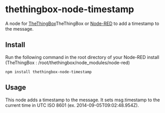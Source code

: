 thethingbox-node-timestamp
==========================

A node for <a href="http://thethingbox.io">TheThingBox</a>TheThingBox or <a href="http://nodered.org">Node-RED</a> to add a timestamp to the message.

Install
-------

Run the following command in the root directory of your Node-RED install (TheThingBox : /root/thethingbox/node_modules/node-red)

    npm install thethingbox-node-timestamp

Usage
-----

This node adds a timestamp to the message. It sets msg.timestamp to the current time in UTC ISO 8601 (ex. 2014-09-05T09:02:48.954Z).
